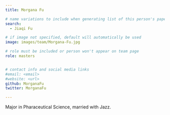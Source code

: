 ```yaml
---
title: Morgana Fu

# name variations to include when generating list of this person's papers
search:
  - Jiaqi Fu

# if image not specified, default will automatically be used
image: images/team/Morgana-Fu.jpg

# role must be included or person won't appear on team page
role: masters


# contact info and social media links
#email: <email>
#website: <url>
github: MorganaFu
twitter: MorganaFu

---
```


Major in Pharaceutical Science, married with Jazz.
